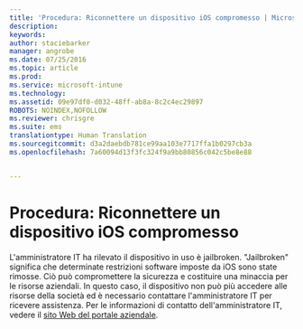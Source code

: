 ```yaml
---
title: 'Procedura: Riconnettere un dispositivo iOS compromesso | Microsoft Intune'
description: 
keywords: 
author: staciebarker
manager: angrobe
ms.date: 07/25/2016
ms.topic: article
ms.prod: 
ms.service: microsoft-intune
ms.technology: 
ms.assetid: 09e97df0-d032-48ff-ab8a-8c2c4ec29897
ROBOTS: NOINDEX,NOFOLLOW
ms.reviewer: chrisgre
ms.suite: ems
translationtype: Human Translation
ms.sourcegitcommit: d3a2daebdb781ce99aa103e7717ffa1b0297cb3a
ms.openlocfilehash: 7a60094d13f3fc324f9a9bb80856c042c5be8e88


---
```


# Procedura: Riconnettere un dispositivo iOS compromesso
L'amministratore IT ha rilevato il dispositivo in uso è jailbroken. "Jailbroken" significa che determinate restrizioni software imposte da iOS sono state rimosse. Ciò può compromettere la sicurezza e costituire una minaccia per le risorse aziendali. In questo caso, il dispositivo non può più accedere alle risorse della società ed è necessario contattare l'amministratore IT per ricevere assistenza. Per le informazioni di contatto dell'amministratore IT, vedere il [sito Web del portale aziendale](http://portal.manage.microsoft.com).



<!--HONumber=Aug16_HO4-->


